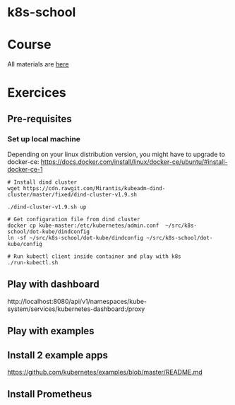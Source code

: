 # k8s-school

# Course

All materials are [here](https://drive.google.com/open?id=0B-VJpOQeezDjZktuTnlEMEpGMUU)

# Exercices

## Pre-requisites

### Set up local machine

Depending on your linux distribution version, you might have to upgrade to docker-ce:
https://docs.docker.com/install/linux/docker-ce/ubuntu/#install-docker-ce-1

```shell
# Install dind cluster
wget https://cdn.rawgit.com/Mirantis/kubeadm-dind-cluster/master/fixed/dind-cluster-v1.9.sh

./dind-cluster-v1.9.sh up

# Get configuration file from dind cluster
docker cp kube-master:/etc/kubernetes/admin.conf  ~/src/k8s-school/dot-kube/dindconfig
ln -sf ~/src/k8s-school/dot-kube/dindconfig ~/src/k8s-school/dot-kube/config

# Run kubectl client inside container and play with k8s
./run-kubectl.sh
```

## Play with dashboard

http://localhost:8080/api/v1/namespaces/kube-system/services/kubernetes-dashboard:/proxy

## Play with examples

## Install 2 example apps
https://github.com/kubernetes/examples/blob/master/README.md

## Install Prometheus
